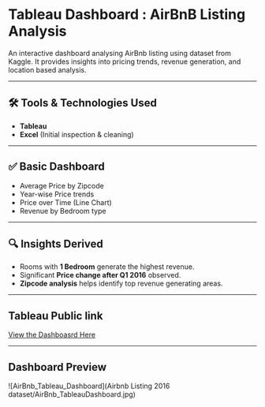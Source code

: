 # Tableau Dashboard : AirBnB Listing Analysis
An interactive dashboard analysing AirBnb listing using dataset from Kaggle.
It provides insights into pricing trends, revenue generation, and location based analysis.

---

## 🛠 Tools & Technologies Used

- **Tableau**
- **Excel** (Initial inspection & cleaning)

---

## ✅ Basic Dashboard
- Average Price by Zipcode
- Year-wise Price trends
- Price over Time (Line Chart)
- Revenue by Bedroom type

---

## 🔍 Insights Derived

- Rooms with **1 Bedroom** generate the highest revenue.
- Significant **Price change after  Q1 2016** observed.
- **Zipcode analysis** helps identify top revenue generating areas.

---
## Tableau Public link

[View the Dashboasrd Here](https://public.tableau.com/app/profile/atul.keshari/viz/AirBnbfullproject_17560600696210/Dashboard1?publish=yes)

---

## Dashboard Preview

![AirBnb_Tableau_Dashboard](Airbnb Listing 2016 dataset/AirBnb_TableauDashboard.jpg)





